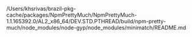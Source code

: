 /Users/khsrivas/brazil-pkg-cache/packages/NpmPrettyMuch/NpmPrettyMuch-1.1.165392.0/AL2_x86_64/DEV.STD.PTHREAD/build/npm-pretty-much/node_modules/node-gyp/node_modules/minimatch/README.md